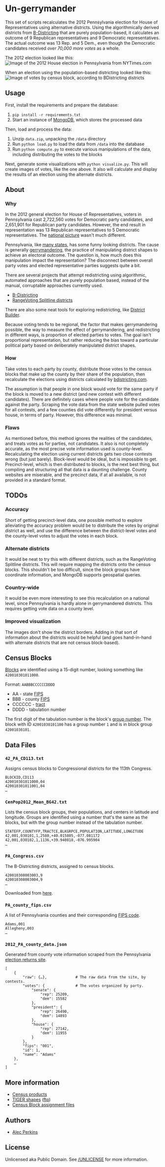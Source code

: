 # Un-gerrymander

This set of scripts recalculates the 2012 Pennsylvania election for House of Representatives using alternative districts. Using the algorithmically derived districts from [B-Districting](http://bdistricting.com/2010/) that are purely population-based, it calculates an outcome of 9 Republican representatives and 9 Democratic representatives. The actual outcome was 13 Rep. and 5 Dem., even though the Democratic candidates received *over 70,000 more votes* as a whole.

The 2012 election looked like this:
![Image of the 2012 House election in Pennsylvania from NYTimes.com]()

When an election using the population-based districting looked like this:
![Image of votes by census block, according to BDistricting districts]()



## Usage

First, install the requirements and prepare the database:

1. `pip install -r requirements.txt`
2. Start an instance of [MongoDB](http://www.mongodb.org/), which stores the processed data

Then, load and process the data:

1. Unzip `data.zip`, unpacking the `/data` directory
2. Run `python load.py` to load the data from `/data` into the database
3. Run `python compute.py` to execute various manipulations of the data, including distributing the votes to the blocks

Next, generate some visualizations with `python visualize.py`. This will create images of votes, like the one above. It also will calculate and display the results of an election using the alternate districts.



## About

### Why

In the 2012 general election for House of Representatives, voters in Pennsylvania cast 2,722,560 votes for Democratic party candidates, and 2,651,901  for Republican party candidates. However, the end result in representation was 13 Republican representatives to 5 Democratic representatives. The [national picture](http://www.ballot-access.org/2012/11/12/only-four-u-s-house-elections-in-the-last-hundred-years-gave-one-party-a-house-majority-even-though-the-other-major-party-polled-more-votes-for-u-s-house/) wasn't much different.

Pennsylvania, like [many states](http://rangevoting.org/GerryGal.html), has some funny looking districts. The cause is generally [gerrymandering](http://en.wikipedia.org/wiki/Gerrymandering), the practice of manipulating district shapes to achieve an electoral outcome. The question is, how much does this manipulation impact the representation? The disconnect between overall party votes and elected representative parties suggests quite a bit.

There are several projects that attempt redistricting using algorithmic, automated approaches that are purely population based, instead of the manual, corruptable approaches currently used.

* [B-Districting](http://bdistricting.com/2010/)
* [RangeVoting Splitline districts](http://rangevoting.org/SplitLR.html)

There are also some neat tools for exploring redistricting, like  [District Builder](http://www.districtbuilder.org/).

Because voting tends to be regional, the factor that makes gerrymandering possible, the way to measure the effect of gerrymandering, and redistricting in different ways, is proportion of elected parties to votes. The goal isn't proportional representation, but rather reducing the bias toward a particular political party based on deliberately manipulated district shapes.

### How

Take votes to each party by county, distribute those votes to the census blocks that make up the county by their share of the population, then recalculate the elections using districts calculated by [bdistricting.com](http://bdistricting.com).

The assumption is that people in one block would vote for the same party if the block is moved to a new district (and new contest with different candidates). There are definitely cases where people vote for the candidate against the party. Scraping the vote data from the state website pulled votes for all contests, and a few counties did vote differently for president versus house, in terms of party. However, this difference was minimal.

### Flaws

As mentioned before, this method ignores the realities of the candidates, and treats votes as for parties, not candidates. It also is not completely accurate, as the most precise vote information used is county-level. Recalculating the election using current districts gets two close contests wrong (but just barely). Block-level would be ideal, but is impossible to get. Precinct-level, which is then distributed to blocks, is the next best thing, but compiling and structuring all that data is a daunting challenge. County websites are miserable, and the precinct data, if at all available, is not provided in a standard format.



## TODOs

### Accuracy

Short of getting precinct-level data, one possible method to explore alleviating the accuracy problem would be to distribute the votes by original district as well, and use the difference between the district-level votes and the county-level votes to adjust the votes in each block.

### Alternate districts

It would be neat to try this with different districts, such as the RangeVoting Splitline districts. This will require mapping the districts onto the census blocks. This shouldn't be too difficult, since the block groups have coordinate information, and MongoDB supports geospatial queries.

### Country-wide

It would be even more interesting to see this recalculation on a national level, since Pennsylvania is hardly alone in gerrymandered districts. This requires getting vote data on a county level.

### Improved visualization

The images don't show the district borders. Adding in that sort of information about the districts would be helpful (and goes hand-in-hand with alternate districts that are not census block-based).



## Census Blocks

[Blocks](http://en.wikipedia.org/wiki/Census_block) are identified using a 15-digit number, looking something like `420010301011000`.

Format: `AABBBCCCCCCDDDD`

* AA - state [FIPS](http://en.wikipedia.org/wiki/Federal_Information_Processing_Standard_state_code)
* BBB - county [FIPS](http://en.wikipedia.org/wiki/FIPS_county_code)
* CCCCCC - [tract](http://en.wikipedia.org/wiki/Census_tract)
* DDDD - tabulation number

The first digit of the tabulation number is the block's [group number](http://en.wikipedia.org/wiki/Census_block_group). The block with ID `42001030101100` has a group number `1` and is in block group `42001030101`.



## Data Files

### `42_PA_CD113.txt`

Assigns census blocks to Congressional districts for the 113th Congress.

    BLOCKID,CD113
    420010301011000,04
    420010301011001,04
    …


### `CenPop2012_Mean_BG42.txt`

Lists the census block groups, their populations, and centers in latitude and longitude. Groups are identified using a number that's the same as the blocks, but with the group number instead of the tabulation number.

    STATEFP,COUNTYFP,TRACTCE,BLKGRPCE,POPULATION,LATITUDE,LONGITUDE
    42,001,030101,1,2580,+40.015805,-077.081172
    42,001,030102,1,1136,+39.940818,-076.995904
    …


### `PA_Congress.csv`

The B-Districting districts, assigned to census blocks.

    420010308003003,9
    420010308003004,9
    …

Downloaded from [here](http://bdistricting.com/2010/PA_Congress/).


### `PA_county_fips.csv`

A list of Pennsylvania counties and their corresponding [FIPS code](http://en.wikipedia.org/wiki/FIPS_county_code).

    Adams,001
    Allegheny,003
    …

### `2012_PA_county_data.json`

Generated from county vote information scraped from the Pennsylvania [election returns site](http://www.electionreturns.state.pa.us/ElectionsInformation.aspx).

    [
        {
            "raw": {…},             # The raw data from the site, by contests.
            "votes": {              # The votes organized by party.
                "senate": {
                    "rep": 25209,
                    "dem": 15582
                },
                "president": {
                    "rep": 26490,
                    "dem": 14893
                },
                "house": {
                    "rep": 27142,
                    "dem": 11955
                }
            },
            "fips": "001",
            "id": 1,
            "name": "Adams"
        },
        …
    ]



## More information

* [Census products](http://www.census.gov/population/www/cen2010/glance/index.html)
* [TIGER shapes](http://www.census.gov/geo/www/tiger/tgrshp2010/tgrshp2010.html) ([ftp](ftp://ftp2.census.gov/geo/pvs/tiger2010st/42_Pennsylvania/))
* [Census Block assignment files](https://www.census.gov/geo/www/2010census/baf/baf_main.html)



## Authors

* [Alec Perkins](http://github.com/alecperkins)


## License

Unlicensed aka Public Domain. See [/UNLICENSE](https://github.com/alecperkins/un-gerrymander/blob/master/UNLICENSE) for more information.

